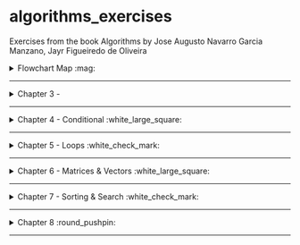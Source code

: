 # algorithms_exercises
Exercises from the book Algorithms by Jose Augusto Navarro Garcia Manzano, Jayr Figueiredo de Oliveira


<details>
<summary> Flowchart Map :mag: </summary>

To better understand the Flowchart Diagrams, take a look at:
<img src="/img/flowchartmap.png" width="110%">

</details>

---



<details>
<summary>Chapter 3 - </summary>


### [Ex.A](/ch3/a.c)
<details>
<summary>flowchart</summary>

```mermaid
graph TD
A[Ler temperatura em Celsius C] --> B[Converter C para F]
B --> C[Apresentar F]

```

</details>


### [Ex.B](/ch3/b.c)
<details>
<summary>flowchart</summary>

```mermaid
graph TD
  A[Ler temperatura em Fahrenheit F] --> B[Converter F para C]
  B --> C[Apresentar C]

```

</details>


### [Ex.C](/ch3/c.c)
<details>
<summary>flowchart</summary>

```mermaid
flowchart


S([Start])

v["pi → 3.14159265"]
a[/raio/]

b[/altura/]

c["volume → pi * (altura^2) * raio "]

d>volume]

E([end])

S --> v --> a --> b --> c --> d --> E

```

</details>



### [Ex.D](/ch3/d.c)
<details>
<summary>flowchart</summary>

```mermaid
flowchart


S([Start])

v["consumo → 12"]
a[/tempo/]

b[/velocidade/]

c["litro → (velocidade * tempo) / consumo "]

d>litro]

E([end])

S --> v --> a --> b --> c --> d --> E

```

</details>


### [Ex.E](/ch3/e.c)
<details>
<summary>flowchart</summary>

```mermaid
flowchart


S([Start])

a[/tempo/]

b[/taxa/]

c1[/valor/]

c["prestacao → valor + (valor * (taxa / 100) * tempo) "]

d>prestacao]

E([end])

S --> c1 --> a --> b --> c --> d --> E

```

</details>


### [Ex.F](/ch3/f.c)
<details>
<summary>flowchart</summary>

```mermaid
flowchart


S([Start])

a[/A/]

b[/B/]


c["temporaria → A"]
c2["A → B"]
c3["B → temporaria"]

d> A , B ]

E([end])

S --> a --> b --> c --> c2 --> c3 --> d --> E

```

</details>


### [Ex.G](/ch3/g.c)
<details>
<summary>flowchart</summary>

```mermaid
flowchart


S([Start])

v1[/A/]
v2[/B/]
v3[/C/]
v4[/D/]

a>"'A + B = ' +  soma → A + B"]
a1>"'A + B = ' +  soma → soma + C"]
a2>"'A + B = ' +  soma → soma + D"]

b>"'A * B = ' +  mult → A * B"]
b1>"'A * B = ' +  mult → mult * B"]
b2>"'A * B = ' +  mult → mult * B"]

E([end])

S --> v1 --> v2 --> v3 --> v4 --> a --> a1 --> a2 --> b --> b1 --> b2 --> E

```

</details>


### [Ex.H](/ch3/h.c)
<details>
<summary>flowchart</summary>

```mermaid
flowchart


S([Start])

v1[/C/]
v2[/L/]
v3[/A/]

b2>"'Volume e ' +  C*L*A"]

E([end])

S --> v1 --> v2 --> v3 --> b2 --> E

```

</details>


### [Ex.I](/ch3/i.c)
<details>
<summary>flowchart</summary>

```mermaid
flowchart


S([Start])

v1[/value/]

b2>"'value ^ 2 =  ' +  Math.h → pow(value,2)"]

E([end])

S --> v1 --> b2 --> E

```

</details>



### [Ex.J](/ch3/j.c)
<details>
<summary>flowchart</summary>

```mermaid
flowchart


S([Start])

v1[/A/]
v2[/B/]

b2>"'(A ^ 2) - (B ^ 2) =  ' +  Math.h → pow(A,2) - Math.h → pow(B,2)"]

E([end])

S --> v1 --> v2 --> b2 --> E

```

</details>



### [Ex.K](/ch3/k.c)
<details>
<summary>flowchart</summary>

```mermaid
flowchart


S([Start])

v1[/cotacao/]
v2[/realAmount/]

b2>"'Conversao: R$' +  cotacao * realAmount"]

E([end])

S --> v1 --> v2 --> b2 --> E

```

</details>


### [Ex.L](/ch3/l.c)
<details>
<summary>flowchart</summary>

```mermaid
flowchart


S([Start])

v1[/cotacao/]
v2[/realAmount/]

b2>"'Conversao: $' +  cotacao / realAmount"]

E([end])

S --> v1 --> v2 --> b2 --> E

```

</details>


### [Ex.M](/ch3/m.c)
<details>
<summary>flowchart</summary>

```mermaid
flowchart


S([Start])

v1[/A/]
v2[/B/]
v3[/C/]

b2>"'(A ^ 2) + (B ^ 2) + (C ^ 2) =  ' +  Math.h → pow(A,2) + Math.h → pow(B,2) + Math.h → pow(C,2)"]

E([end])

S --> v1 --> v2 --> v3 --> b2 --> E

```

</details>



### [Ex.N](/ch3/n.c)
<details>
<summary>flowchart</summary>

```mermaid
flowchart


S([Start])

v1[/A/]
v2[/B/]
v3[/C/]

b2>"'(A ^ 2) + (B ^ 2) + (C ^ 2) =  ' +  Math.h → pow(A,2) + Math.h → pow(B,2) + Math.h → pow(C,2)"]

E([end])

S --> v1 --> v2 --> v3 --> b2 --> E

```

</details>



### [Ex.O](/ch3/o.c)
<details>
<summary>flowchart</summary>

```mermaid
flowchart


S([Start])

v1[/A/]
v2[/B/]
v3[/C/]
v4[/D/]

V6[P → A + C]
V7[S → B + D]

b2>"'A + C =  ' +  P"]
b3>"'B + D =  ' +  S"]

E([end])

S --> v1 --> v2 --> v3 --> v4 --> v5 --> v6 --> v7 --> b2 --> b3 --> E

```

</details>


### [Ex.P](/ch3/p.c)
<details>
<summary>flowchart</summary>

```mermaid
flowchart


S([Start])

v1[/income/]
v2[/adjust/]

b2>"'The adjust of %' + adjust + ' is ' +  ((income / 100) * adjust) + income"]

E([end])

S --> v1 --> v2 --> b2 --> E

```

</details>











</details>


---

<details>
<summary>Chapter 4 - Conditional :white_large_square: </summary>



### Nothing YET



</details>

---

<details> 
<summary>Chapter 5 - Loops :white_check_mark: </summary>

### [Ex.A Power of two](/ch5/a.c)
<details>
<summary> Flowchart </summary>

![ex.achapter5](/ch5/a_c5.png)

</details>

### [Ex.B Math table](/ch5/b.c)
<details>
<summary> Flowchart </summary>

![ex.bchapter5](/ch5/b_c5.png)

</details>

### [Ex.C Counting Numbers SUM](/ch5/c.c)
<details>
<summary> Flowchart </summary>

![ex.cchapter5](/ch5/c_c5.png)

</details>

### [Ex.D EVEN SUM](/ch5/d.c)
<details>
<summary> Flowchart </summary>

![ex.dchapter5](/ch5/d_c5.png)

</details>

### [Ex.E ODD Numbers ](/ch5/e.c)
<details>
<summary> Flowchart </summary>

![ex.echapter5](/ch5/e_c5.png)

</details>

### [Ex.F Divisibility by four ](/ch5/f.c)
<details>
<summary> Flowchart </summary>

![ex.fchapter5](/ch5/f_c5.png)

</details>

### [Ex.G Power of three ](/ch5/g.c)
<details>
<summary> Flowchart </summary>

![ex.gchapter5](/ch5/g_c5.png)

</details>

### [Ex.H Power of choices ](/ch5/h.c)
<details>
<summary> Flowchart </summary>

![ex.hchapter5](/ch5/h_c5.png)

</details>

### [Ex.I Fibonacci](/ch5/i.c)
<details>
<summary> Flowchart </summary>

![ex.ichapter5](/ch5/i_c5.png)

</details>

### [Ex.J Temperature](/ch5/j.c)
<details>
<summary> Flowchart </summary>

![ex.jchapter5](/ch5/j_c5.png)

</details>

### [Ex.K Malba Tahan](/ch5/k.c)
<details>
<summary> Flowchart </summary>

![ex.kchapter5](/ch5/k_c5.png)

</details>

### [Ex.L Factorial](/ch5/l.c)
<details>
<summary> Flowchart </summary>

![ex.lchapter5](/ch5/l_c5.png)

</details>

### [Ex.M Mean Sum](/ch5/m.c)
<details>
<summary> Flowchart </summary>

![ex.mchapter5](/ch5/m_c5.png)

</details>

### [Ex.N Sum and Mean](/ch5/n.c)
<details>
<summary> Flowchart </summary>

![ex.nchapter5](/ch5/n_c5.png)

</details>

### [Ex.O Odd Factorial](/ch5/o.c)
<details>
<summary> Flowchart </summary>

![ex.ochapter5](/ch5/o_c5.png)

</details>

### [Ex.P Mean Sum](/ch5/p.c)
<details>
<summary> Flowchart </summary>

![ex.pchapter5](/ch5/p_c5.png)

</details>

### [Ex.Q Area Measurement](/ch5/q.c)
<details>
<summary> Flowchart </summary>

![ex.qchapter5](/ch5/q_c5.png)

</details>

### [Ex.R Smallest Number and Biggest Number](/ch5/r.c)
<details>
<summary> Flowchart </summary>

![ex.rchapter5](/ch5/r_c5.png)

</details>

### [Ex.S Division Operation](/ch5/s.c)
<details>
<summary> Flowchart </summary>

![ex.schapter5](/ch5/s_c5.png)

</details>

</details>

---

<details>
<summary>Chapter 6 - Matrices & Vectors :white_large_square: </summary>

### [Ex.A](/ch6/a.c)
<details>
<summary> Flowchart </summary>

![ex.achapter6](/ch6/a_c6.png)

</details>

### [Ex.B](/ch6/b.c)
<details>
<summary> Flowchart </summary>

![ex.bchapter6](/ch6/b_c6.png)

</details>

### [Ex.C](/ch6/c.c)
<details>
<summary> Flowchart </summary>

![ex.cchapter6](/ch6/c_c6.png)

</details>

### [Ex.D](/ch6/d.c)
<details>
<summary> Flowchart </summary>

![ex.dchapter6](/ch6/d_c6.png)

</details>

### [Ex.E](/ch6/e.c)
<details>
<summary> Flowchart </summary>

![ex.echapter6](/ch6/e_c6.png)

</details>

### [Ex.F](/ch6/f.c)
<details>
<summary> Flowchart </summary>

![ex.fchapter6](/ch6/f_c6.png)

</details>

### [Ex.G](/ch6/g.c)
<details>
<summary> Flowchart </summary>

![ex.gchapter6](/ch6/g_c6.png)

</details>

### [Ex.H](/ch6/h.c)
<details>
<summary> Flowchart </summary>

![ex.hchapter6](/ch6/h_c6.png)

</details>

### [Ex.I](/ch6/i.c)
<details>
<summary> Flowchart </summary>

![ex.ichapter6](/ch6/i_c6.png)

</details>

### [Ex.J](/ch6/j.c)
<details>
<summary> Flowchart </summary>

![ex.jchapter6](/ch6/j_c6.png)

</details>

### [Ex.K](/ch6/k.c)
<details>
<summary> Flowchart </summary>

![ex.kchapter6](/ch6/k_c6.png)

</details>

### [Ex.L](/ch6/l.c)
<details>
<summary> Flowchart </summary>

![ex.lchapter6](/ch6/l_c6.png)

</details>

### [Ex.M](/ch6/m.c)
<details>
<summary> Flowchart </summary>

![ex.mchapter6](/ch6/m_c6.png)

</details>

### [Ex.N](/ch6/n.c)
<details>
<summary> Flowchart </summary>

![ex.nchapter6](/ch6/n_c6.png)

</details>

### [Ex.O](/ch6/o.c)
<details>
<summary> Flowchart </summary>

![ex.ochapter6](/ch6/o_c6.png)

</details>

### [Ex.P](/ch6/p.c)
<details>
<summary> Flowchart </summary>

![ex.pchapter6](/ch6/p_c6.png)

</details>

### [Ex.Q](/ch6/q.c)
<details>
<summary> Flowchart </summary>

![ex.qchapter6](/ch6/q_c6.png)

</details>

### [Ex.R](/ch6/r.c)
<details>
<summary> Flowchart </summary>

![ex.rchapter6](/ch6/r_c6.png)

</details>

### [Ex.S](/ch6/s.c)
<details>
<summary> Flowchart </summary>

![ex.schapter6](/ch6/s_c6.png)

</details>

### [Ex.T](/ch6/t.c)
<details>
<summary> Flowchart </summary>

![ex.tchapter6](/ch6/t_c6.png)

</details>

### [Ex.U](/ch6/u.c)
<details>
<summary> Flowchart </summary>

![ex.uchapter6](/ch6/u_c6.png)

</details>

### [Ex.V](/ch6/v.c)
<details>
<summary> Flowchart </summary>

![ex.vchapter6](/ch6/v_c6.png)

</details>

### [Ex.W](/ch6/w.c)
<details>
<summary> Flowchart </summary>

![ex.wchapter6](/ch6/w_c6.png)

</details>

### [Ex.X](/ch6/x.c)
<details>
<summary> Flowchart </summary>

![ex.xchapter6](/ch6/x_c6.png)

</details>

### [Ex.Y](/ch6/y.c)
<details>
<summary> Flowchart </summary>

![ex.ychapter6](/ch6/y_c6.png)

</details>

### [Ex.Z](/ch6/z.c)
<details>
<summary> Flowchart </summary>

![ex.zchapter6](/ch6/z_c6.png)

</details>


</details>

---

<details>
<summary>Chapter 7 - Sorting & Search :white_check_mark:</summary>

### [EX.A Sorting a vector](/ch7/a.c)
<details>
<summary> Flowchart </summary>

![ex.achapter7](/ch7/a_c7.png)

</details>

### [Ex.B Binary Searching](/ch7/b.c)
<details>
<summary> Flowchart </summary>

![ex.bchapter7 ](/ch7/b_c7.png)

</details>

### [Ex.C Elements' Factorial](/ch7/c.c)
<details>
<summary> Flowchart </summary>

![ex.cchapter7](/ch7/c_c7.png)

</details>

### [Ex.D Vectors' sum](/ch7/d.c)
<details>
<summary> Flowchart </summary>

![ex.dchapter7](/ch7/d_c7.png)

</details>

### [Ex.E Holding elements of two vectors](/ch7/e.c)
<details>
<summary> Flowchart </summary>

![ex.echapter7](/ch7/e_c7.png)

</details>

### [Ex.F Sequence Searching](/ch7/e.c)
<details>
<summary> Flowchart </summary>

![ex.fchapter7](/ch7/e_c7.png)

</details>

### [Ex.G Binary Searching 2](/ch7/g.c)
<details>
<summary> Flowchart </summary>

![ex.gchapter7](/ch7/g_c7.png)

</details>

### [Ex.H Operantion & Sorting](/ch7/h.c)
<details>
<summary> Flowchart </summary>

![ex.hchapter7](/ch7/h_c7.png)

</details>

### [Ex.I Sorting a vector 2](/ch7/i.c)
<details>
<summary> Flowchart </summary>

![ex.ichapter7](/ch7/i_c7.png)

</details>

### [Ex.J Math Operation & Factorial](/ch7/j.c)
<details>
<summary> Flowchart </summary>

![ex.jchapter7](/ch7/j_c7.png)

</details>

### [Ex.K Pow & Sorting](/ch7/k.c)
<details>
<summary> Flowchart </summary>

![ex.kchapter7](/ch7/k_c7.png)

</details>

### [Ex.L Operation & Sorting 2](/ch7/l.c)
<details>
<summary> Flowchart </summary>

![ex.lchapter7](/ch7/l_c7.png)

</details>

### [Ex.M Sequence Searching 2](/ch7/m.c)
<details>
<summary> Flowchart </summary>

![ex.mchapter7](/ch7/m_c7.png)

</details>

### [Ex.N Operation & Binary Search](/ch7/n.c)
<details>
<summary> Flowchart </summary>

![ex.nchapter7](/ch7/n_c7.png)

</details>

### [Ex.O Binary Searching 3](/ch7/o.c)
<details>
<summary> Flowchart </summary>

![ex.ochapter7](/ch7/o_c7.png)

</details>

### [Ex.P ABC Sorting](/ch7/p.c)
<details>
<summary> Flowchart </summary>

![ex.pchapter7](/ch7/p_c7.png)

</details>

### [Ex.Q String Sorting and Binary Search](/ch7/q.c)
<details>
<summary> Flowchart </summary>

![ex.qchapter7](/ch7/q_c7.png)

</details>


### [Ex.R String Sorting](/ch7/r.c)
<details>
<summary> Flowchart </summary>

![ex.rchapter7](/ch7/r_c7.png)

</details>

### [Ex.S Sequence Searching 3](/ch7/s.c)
<details>
<summary> Flowchart </summary>

![ex.schapter7](/ch7/s_c7.png)

</details>


</details> 

---

<details>
<summary>Chapter 8 :round_pushpin: </summary>

### [Ex.A Two Dimension Vector](/ch8/a.c)
<details>
<summary> Flowchart </summary>

![ex.achapter8](/ch8/a_c8.png)

</details>

### [Ex.B Two Dimension Vector](/ch8/b.c)
<details>
<summary> Flowchart </summary>

![ex.bchapter8](/ch8/b_c8.png)

</details>

### [Ex.C Columns and Lines 2D](/ch8/c.c)

<details>

<summary> Flowchart </summary>

![ex.cchapter8](/ch8/c_c8.png)

</details>

### [Ex.D Factoring and Powering Columns](/ch8/d.c)

<details>

<summary> Flowchart </summary>

![ex.dchapter8](/ch8/d_c8.png)

</details>

### [Ex.E Multiplying Columns](/ch8/e.c)

<details>

<summary> Flowchart </summary>

![ex.echapter8](/ch8/e_c8.png)

</details>

### [Ex.F Factorial 2D Arrays](/ch8/f.c)

<details>

<summary> Flowchart </summary>

![ex.fchapter8](/ch8/f_c8.png)

</details>

### [Ex.G Convert Temperature 2D Array](/ch8/g.c)

<details>

<summary> Flowchart </summary>

![ex.gchapter8](/ch8/g_c8.png)

</details>

### [Ex.H Main Diagonal ](/ch8/h.c)

<details>

<summary> Flowchart </summary>

![ex.hchapter8](/ch8/h_c8.png)

</details>

### [Ex.I ](/ch8/i.c)

<details>

<summary> Flowchart </summary>

![ex.ichapter8](/ch8/i_c8.png)

</details>

### [Ex.I ](/ch8/j.c)

<details>

<summary> Flowchart </summary>

![ex.jchapter8](/ch8/j_c8.png)

</details>


</details>

---